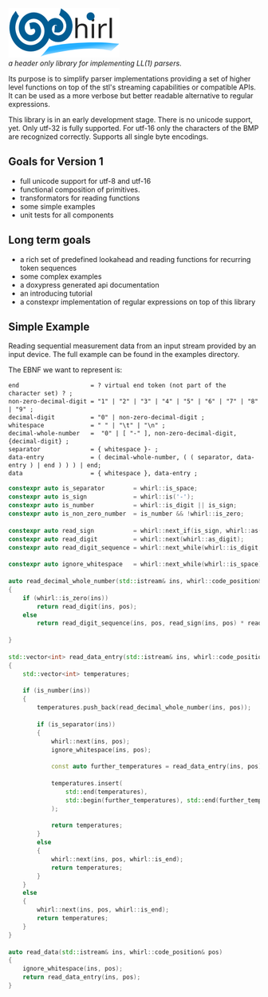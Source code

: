 ![whirl](assets/images/logo.svg)<br/>
_a header only library for implementing LL(1) parsers_.

Its purpose is to simplify parser implementations providing a set of higher level functions on top
of the stl's streaming capabilities or compatible APIs. It can be used as a more verbose but better readable alternative to regular expressions.

This library is in an early development stage.
There is no unicode support, yet. Only utf-32 is fully supported. For utf-16 only the characters of
the BMP are recognized correctly. Supports all single byte encodings.

## Goals for Version 1
- full unicode support for utf-8 and utf-16
- functional composition of primitives.
- transformators for reading functions
- some simple examples
- unit tests for all components

## Long term goals
- a rich set of predefined lookahead and reading functions for recurring token sequences
- some complex examples
- a doxypress generated api documentation
- an introducing tutorial
- a constexpr implementation of regular expressions on top of this library

## Simple Example
Reading sequential measurement data from an input stream provided by an input device. The full
example can be found in the examples directory.

The EBNF we want to represent is:

```
end                    = ? virtual end token (not part of the character set) ? ;
non-zero-decimal-digit = "1" | "2" | "3" | "4" | "5" | "6" | "7" | "8" | "9" ;
decimal-digit          = "0" | non-zero-decimal-digit ;
whitespace             = " " | "\t" | "\n" ;
decimal-whole-number   =  "0" | [ "-" ], non-zero-decimal-digit, {decimal-digit} ;
separator              = { whitespace }- ;
data-entry             = ( decimal-whole-number, ( ( separator, data-entry ) | end ) ) ) | end;
data                   = { whitespace }, data-entry ;
```

```C++
constexpr auto is_separator        = whirl::is_space;
constexpr auto is_sign             = whirl::is('-');
constexpr auto is_number           = whirl::is_digit || is_sign;
constexpr auto is_non_zero_number  = is_number && !whirl::is_zero;

constexpr auto read_sign           = whirl::next_if(is_sign, whirl::as(-1)) || 1;
constexpr auto read_digit          = whirl::next(whirl::as_digit);
constexpr auto read_digit_sequence = whirl::next_while(whirl::is_digit, whirl::as_digits);

constexpr auto ignore_whitespace   = whirl::next_while(whirl::is_space);

auto read_decimal_whole_number(std::istream& ins, whirl::code_position& pos)
{
    if (whirl::is_zero(ins))
        return read_digit(ins, pos);
    else
        return read_digit_sequence(ins, pos, read_sign(ins, pos) * read_digit(ins, pos));

}

std::vector<int> read_data_entry(std::istream& ins, whirl::code_position& pos)
{
    std::vector<int> temperatures;

    if (is_number(ins))
    {
        temperatures.push_back(read_decimal_whole_number(ins, pos));

        if (is_separator(ins))
        {
            whirl::next(ins, pos);
            ignore_whitespace(ins, pos);

            const auto further_temperatures = read_data_entry(ins, pos);

            temperatures.insert(
                std::end(temperatures),
                std::begin(further_temperatures), std::end(further_temperatures)
            );

            return temperatures;
        }
        else
        {
            whirl::next(ins, pos, whirl::is_end);
            return temperatures;
        }
    }
    else
    {
        whirl::next(ins, pos, whirl::is_end);
        return temperatures;
    }
}

auto read_data(std::istream& ins, whirl::code_position& pos)
{
    ignore_whitespace(ins, pos);
    return read_data_entry(ins, pos);
}
```

